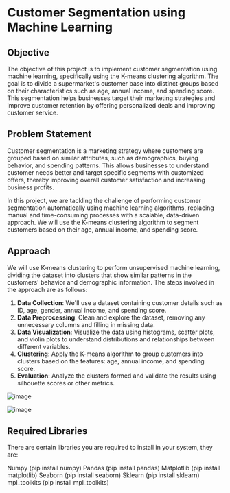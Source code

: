 # Customer Segmentation using Machine Learning

## Objective
The objective of this project is to implement customer segmentation using machine learning, specifically using the K-means clustering algorithm. The goal is to divide a supermarket's customer base into distinct groups based on their characteristics such as age, annual income, and spending score. This segmentation helps businesses target their marketing strategies and improve customer retention by offering personalized deals and improving customer service.

## Problem Statement
Customer segmentation is a marketing strategy where customers are grouped based on similar attributes, such as demographics, buying behavior, and spending patterns. This allows businesses to understand customer needs better and target specific segments with customized offers, thereby improving overall customer satisfaction and increasing business profits.

In this project, we are tackling the challenge of performing customer segmentation automatically using machine learning algorithms, replacing manual and time-consuming processes with a scalable, data-driven approach. We will use the K-means clustering algorithm to segment customers based on their age, annual income, and spending score.

## Approach
We will use K-means clustering to perform unsupervised machine learning, dividing the dataset into clusters that show similar patterns in the customers' behavior and demographic information. The steps involved in the approach are as follows:
1. **Data Collection**: We'll use a dataset containing customer details such as ID, age, gender, annual income, and spending score.
2. **Data Preprocessing**: Clean and explore the dataset, removing any unnecessary columns and filling in missing data.
3. **Data Visualization**: Visualize the data using histograms, scatter plots, and violin plots to understand distributions and relationships between different variables.
4. **Clustering**: Apply the K-means algorithm to group customers into clusters based on the features: age, annual income, and spending score.
5. **Evaluation**: Analyze the clusters formed and validate the results using silhouette scores or other metrics.

![image](https://github.com/user-attachments/assets/04f5b1cf-049b-4da1-8bee-fb2f9c149f8d)

![image](https://github.com/user-attachments/assets/a7919dcc-9fe7-4fbb-9696-0a28f8bcf06d)


## Required Libraries

There are certain libraries you are required to install in your system, they are:

Numpy (pip install numpy)
Pandas (pip install pandas)
Matplotlib (pip install matplotlib)
Seaborn (pip install seaborn)
Sklearn (pip install sklearn)
mpl_toolkits (pip install mpl_toolkits)
